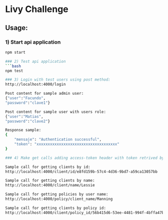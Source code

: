 # Livy Challenge

## Usage:

### 1) Start api application
```bash
npm start

### 2) Test api application
```bash
npm test

### 3) Login with test users using post method:
http://localhost:4000/login

Post content for sample admin user:
{"user":"Facundo",
"password":"clave1"}

Post content for sample user with users role:
{"user":"Matias",
"password":"clave2"}

Response sample:
{
    "mensaje": "Authentication successful",
    "token": "xxxxxxxxxxxxxxxxxxxxxxxxxxxxxxxxxxxx"
}

### 4) Make get calls adding access-token header with token retrived by login request.

Sample call for getting clients by id:
http://localhost:4000/client/id/e8fd159b-57c4-4d36-9bd7-a59ca13057bb

Sample call for getting clients by name:
http://localhost:4000/client/name/Lessie

Sample call for getting policies by user name:
http://localhost:4000/policy/client_name/Manning

Sample call for getting clients by policy id:
http://localhost:4000/client/policy_id/56b415d6-53ee-4481-994f-4bffa47b5239




